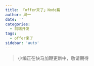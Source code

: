 ```yaml
---
title: 「offer来了」Node篇
author: 周一
date: ''
categories:
  - 前端开发
tags:
  - offer来了
sidebar: 'auto'
---
```


> 小编正在快马加鞭更新中，敬请期待
